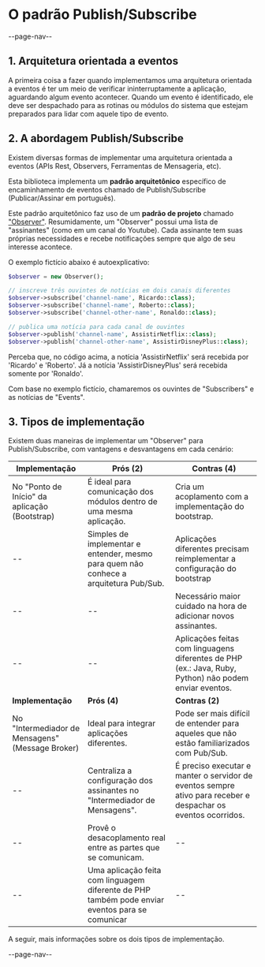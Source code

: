 # O padrão Publish/Subscribe

--page-nav--

## 1. Arquitetura orientada a eventos

A primeira coisa a fazer quando implementamos uma arquitetura orientada a eventos é ter um meio de verificar ininterruptamente a aplicação, aguardando algum evento acontecer. Quando um evento é identificado, ele deve ser despachado para as rotinas ou módulos do sistema que estejam preparados para lidar com aquele tipo de evento.

## 2. A abordagem Publish/Subscribe

Existem diversas formas de implementar uma arquitetura orientada a eventos (APIs Rest, Observers, Ferramentas de Mensageria, etc). 

Esta biblioteca implementa um **padrão arquitetônico** específico de encaminhamento de eventos chamado de Publish/Subscribe (Publicar/Assinar em português).

Este padrão arquitetônico faz uso de um **padrão de projeto** chamado ["Observer"](https://refactoring.guru/pt-br/design-patterns/observer). Resumidamente, um "Observer" possui uma lista de "assinantes" (como em um canal do Youtube). Cada assinante tem suas próprias necessidades e recebe notificações sempre que algo de seu interesse acontece.

O exemplo fictício abaixo é autoexplicativo:

```php
$observer = new Observer();

// inscreve três ouvintes de notícias em dois canais diferentes
$observer->subscribe('channel-name', Ricardo::class);
$observer->subscribe('channel-name', Roberto::class);
$observer->subscribe('channel-other-name', Ronaldo::class);

// publica uma notícia para cada canal de ouvintes
$observer->publish('channel-name', AssistirNetflix::class);
$observer->publish('channel-other-name', AssistirDisneyPlus::class);
```

Perceba que, no código acima, a notícia 'AssistirNetflix' será recebida por 'Ricardo' e 'Roberto'. Já a notícia 'AssistirDisneyPlus' será recebida somente por 'Ronaldo'.

Com base no exemplo fictício, chamaremos os ouvintes de "Subscribers" e as notícias de "Events".

## 3. Tipos de implementação

Existem duas maneiras de implementar um "Observer" para Publish/Subscribe, com vantagens e desvantagens em cada cenário:

Implementação | Prós (2) | Contras (4)
-- | -- | --
No "Ponto de Início" da aplicação (Bootstrap) | É ideal para comunicação dos módulos dentro de uma mesma aplicação. | Cria um acoplamento com a implementação do bootstrap.
-- | Simples de implementar e entender, mesmo para quem não conhece a arquitetura Pub/Sub. |  Aplicações diferentes precisam reimplementar a configuração do bootstrap
-- | -- | Necessário maior cuidado na hora de adicionar novos assinantes. 
-- | -- | Aplicações feitas com linguagens diferentes de PHP (ex.: Java, Ruby, Python) não podem enviar eventos.
**Implementação** | **Prós (4)** | **Contras (2)**
No "Intermediador de Mensagens" (Message Broker) | Ideal para integrar aplicações diferentes. | Pode ser mais difícil de entender para aqueles que não estão familiarizados com Pub/Sub.
-- | Centraliza a configuração dos assinantes no "Intermediador de Mensagens". | É preciso executar e manter o servidor de eventos sempre ativo para receber e despachar os eventos ocorridos.
-- | Provê o desacoplamento real entre as partes que se comunicam. | --
-- | Uma aplicação feita com linguagem diferente de PHP também pode enviar eventos para se comunicar | --

A seguir, mais informações sobre os dois tipos de implementação.

--page-nav--
